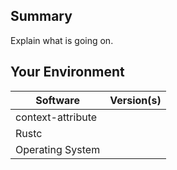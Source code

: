 ## Summary
Explain what is going on.

## Your Environment
| Software         | Version(s) |
| ---------------- | ---------- |
| context-attribute      |
| Rustc            |
| Operating System |
